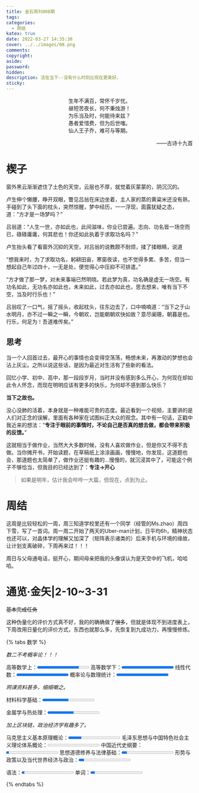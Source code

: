 ```yaml
---
title: 金石周刊008期
tags:
categories:
  - 周结
katex: true
date: 2022-03-27 14:35:30
cover: ../../images/08.png
comments:
copyright:
aside:
password:
hidden: 
description: 活在当下--没有什么时刻比现在更美好。
sticky:
---
```


 <center>生年不满百，常怀千岁忧。</center>
 <center> 昼短苦夜长，何不秉烛游！</center>
 <center>为乐当及时，何能待来兹？</center>
 <center>愚者爱惜费，但为后世嗤。</center>
 <center>仙人王子乔，难可与等期。</center>
 <p align="right">——古诗十九首</p>

# 楔子

窗外黑云渐渐遮住了土色的天空，云层也不厚，就觉着灰蒙蒙的，阴沉沉的。

卢生伸个懒腰，睁开双眼，瞥见吕翁在床边坐着，主人家的蒸的黄粱米还没有熟，手碰到了头下面的枕头，突然惊醒，梦中经历，一一浮现，面露犹疑之态，道：“方才是一场梦吗？”

吕翁道：“人生一世，亦如此也，此间滋味，你业已尝遍。志向、功名皆一场空而已，碌碌庸庸，何其悲也！你还如此执着于求取功名吗？”

卢生抬头看了看窗外沉抑的天空，对吕翁的说教颇不耐烦，揉了揉眼睛，说道

“想我来时，为了求取功名，躬耕田亩，寒窗夜读，也不觉得多累、多苦，但当一想起自己年过四十，一无是处，便觉得心中压抑不可排遣。”

“方才做了那一梦，对未来事端已然明晓。若此梦为真，功名确是虚无一场空。有功名如此，无功名亦如此也，未来如此，过去亦如此也，思去想来，唯有当下不空，当及时行乐也！”

吕翁叹了一口气，摇了摇头，收起枕头，往东边去了，口中喃喃道：“当下之于山水明月，亦不过一瞬之一瞬，今朝欢，岂能朝朝欢快如故？意尽阑珊，朝暮是也。行乐，何足为！吾道难传矣。”

## 思考

当一个人回首过去，最开心的事情也会变得空荡荡，畅想未来，再激动的梦想也会沾上灰尘。之所以说这些话，是因为最近对生活有了些新的看法。

回忆小学、初中、高中，那一段段岁月，当时并没有感到多么开心，为何现在却如此令人怀念，而现在明明应该有更多的快乐，为何却不感到那么快乐？

**当下之故也。**

没心没肺的活着，本身就是一种难能可贵的态度。最近看到一个视频，主要讲的是人们对正念的误解，里面有各种家在试图纠正大众的观念。其中有一句话，正戳中我近来的想法：“**专注于眼前的事情时，不论自己是否真的想去做，都会带来积极的反馈。**”

这就相当于做作业，当然大大多数时候，没有人喜欢做作业，但是你又不得不去做。当你摊开书，开始读题，在草稿纸上涂涂画画，慢慢地，你发现，这道题也会，那道题也太简单了，做作业还挺有趣的…慢慢的，就沉浸其中了，可能这个例子不够恰当，但我目的已经达到了：**专注$\to$开心**

> 如果是明年，估计我会哔哔一大篇，但现在，点到为止。

# 周结

这周是比较轻松的一周，周三知道学校里还有一个同学（经管的Ms.zhao）周四下雪，写了一首词。周一周二开始了两天的Uber-man计划，日平均6h，精神状态也还可以，对晶体学的理解又加深了（矩阵表示诸类的）后来手机与环境的缘故，让计划支离破碎，下周再来过！！！

周日与父母通电话，挺开心，期间母亲把我的头像误认为是天空中的飞机，哈哈哈。

# 通览·金矢|2-10~3-31

~~基本完成任务~~

这种伪量化的评价方式真不好，我的的确确做了~~很多~~，但就是体现不到进度表上，下周改用日量化的评价方式，东西也就那么多，先恢复到九成功力，再慢慢修炼。

{% tabs 数学 %}
<!-- tab 数学 -->

*数二不考概率论！！！*

高等数学上：<progress max="100" value="80" id="progress"></progress>
高等数学下：<progress max="100" value="100" id="progress"></progress>
线性代数：<progress max="100" value="100" id="progress"></progress>
概率论与数理统计：<progress max="100" value="100" id="progress"></progress>

<!-- endtab -->

<!-- tab 专业课 -->

*网课资料甚多，细细嚼之。*

材料科学基础：<progress max="100" value="50" id="progress"></progress>

金属学与热处理：<progress max="100" value="50" id="progress"></progress>

<!-- endtab -->

<!-- tab 政治 -->

*加上区块链，政治经济学有趣多了。*

马克思主义基本原理概论：<progress max="100" value="25" id="progress"></progress>
毛泽东思想与中国特色社会主义理论体系概论：<progress max="100" value="0" id="progress"></progress>
中国近代史纲要：<progress max="100" value="5" id="progress"></progress>
思想道德修养与法律基础：<progress max="100" value="10" id="progress"></progress>
形势与政策以及当代世界经济与政治：<progress max="100" value="10" id="progress"></progress>

<!-- endtab -->

<!-- tab 英语 -->

语法：<progress max="100" value="5" id="progress"></progress>
单词：<progress max="100" value="8" id="progress"></progress>

<!-- endtab -->
{% endtabs %}



